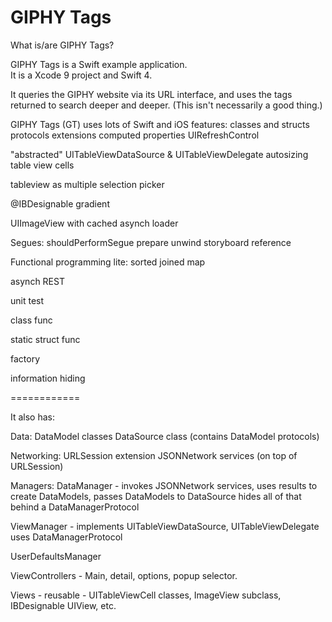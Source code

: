 #  GIPHY Tags

What is/are GIPHY Tags?

GIPHY Tags is a Swift example application.  
It is a Xcode 9 project and Swift 4.

It queries the GIPHY website via its URL interface, and uses the tags returned to search deeper and deeper.  (This isn't necessarily a good thing.)

GIPHY Tags (GT) uses lots of Swift and iOS features:
classes and structs
protocols
extensions
computed properties
UIRefreshControl

"abstracted" UITableViewDataSource & UITableViewDelegate
autosizing table view cells

tableview as multiple selection picker

@IBDesignable
gradient

UIImageView with cached asynch loader

Segues:
shouldPerformSegue
prepare
unwind
storyboard reference


Functional programming lite:
sorted
joined
map

asynch REST

unit test

class func

static struct func

factory

information hiding

============

It also has:

Data:
DataModel classes
DataSource class (contains DataModel protocols)

Networking:
URLSession extension
JSONNetwork services (on top of URLSession)

Managers:
DataManager -
invokes JSONNetwork services,
uses results to create DataModels,
passes DataModels to DataSource
hides all of that behind a DataManagerProtocol

ViewManager -
implements UITableViewDataSource, UITableViewDelegate
uses DataManagerProtocol

UserDefaultsManager

ViewControllers - Main, detail, options, popup selector.

Views - reusable - UITableViewCell classes, ImageView subclass, IBDesignable UIView, etc.


